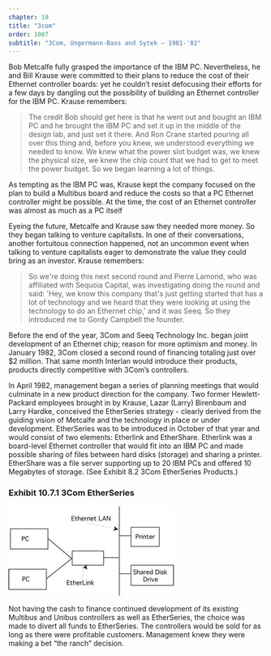 ```yaml
---
chapter: 10
title: "3com"
order: 1007
subtitle: "3Com, Ungermann-Bass and Sytek – 1981-'82"
---
```


Bob Metcalfe fully grasped the importance of the IBM PC. Nevertheless, he and Bill Krause were committed to their plans to reduce the cost of their Ethernet controller boards: yet he couldn’t resist defocusing their efforts for a few days by dangling out the possibility of building an Ethernet controller for the IBM PC. Krause remembers:

>The credit Bob should get here is that he went out and bought an IBM PC and he brought the IBM PC and set it up in the middle of the design lab, and just set it there. And Ron Crane started pouring all over this thing and, before you knew, we understood everything we needed to know. We knew what the power slot budget was, we knew the physical size, we knew the chip count that we had to get to meet the power budget. So we began learning a lot of things.

As tempting as the IBM PC was, Krause kept the company focused on the plan to build a Multibus board and reduce the costs so that a PC Ethernet controller might be possible. At the time, the cost of an Ethernet controller was almost as much as a PC itself

Eyeing the future, Metcalfe and Krause saw they needed more money. So they began talking to venture capitalists. In one of their conversations, another fortuitous connection happened, not an uncommon event when talking to venture capitalists eager to demonstrate the value they could bring as an investor. Krause remembers:

>So we're doing this next second round and Pierre Lamond, who was affiliated with Sequoia Capital, was investigating doing the round and said: 'Hey, we know this company that's just getting started that has a lot of technology and we heard that they were looking at using the technology to do an Ethernet chip,' and it was Seeq. So they introduced me to Gordy Campbell the founder.

Before the end of the year, 3Com and Seeq Technology Inc. began joint development of an Ethernet chip; reason for more optimism and money. In January 1982, 3Com closed a second round of financing totaling just over $2 million. That same month Interlan would introduce their products, products directly competitive with 3Com’s controllers.

In April 1982, management began a series of planning meetings that would culminate in a new product direction for the company. Two former Hewlett-Packard employees brought in by Krause, Lazar (Larry) Birenbaum and Larry Hardke, conceived the EtherSeries strategy - clearly derived from the guiding vision of Metcalfe and the technology in place or under development. EtherSeries was to be introduced in October of that year and would consist of two elements: Etherlink and EtherShare. Etherlink was a board-level Ethernet controller that would fit into an IBM PC and made possible sharing of files between hard disks (storage) and sharing a printer. EtherShare was a file server supporting up to 20 IBM PCs and offered 10 Megabytes of storage. (See Exhibit 8.2 3Com EtherSeries Products.)

### Exhibit 10.7.1 3Com EtherSeries

![diagram of 3COM Ether Series](/assets/img/ex-10.7.1_3COM_Ether_Series.jpg)

Not having the cash to finance continued development of its existing Multibus and Unibus controllers as well as EtherSeries, the choice was made to divert all funds to EtherSeries. The controllers would be sold for as long as there were profitable customers. Management knew they were making a bet “the ranch” decision.

